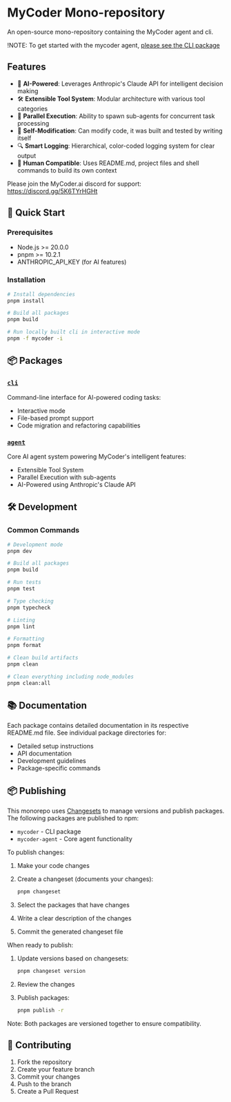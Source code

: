 # MyCoder Mono-repository

An open-source mono-repository containing the MyCoder agent and cli.

!NOTE: To get started with the mycoder agent, [please see the CLI package](packages/cli)

## Features

- 🤖 **AI-Powered**: Leverages Anthropic's Claude API for intelligent decision making
- 🛠️ **Extensible Tool System**: Modular architecture with various tool categories
- 🔄 **Parallel Execution**: Ability to spawn sub-agents for concurrent task processing
- 📝 **Self-Modification**: Can modify code, it was built and tested by writing itself
- 🔍 **Smart Logging**: Hierarchical, color-coded logging system for clear output
- 👤 **Human Compatible**: Uses README.md, project files and shell commands to build its own context

Please join the MyCoder.ai discord for support: https://discord.gg/5K6TYrHGHt

## 🚀 Quick Start

### Prerequisites

- Node.js >= 20.0.0
- pnpm >= 10.2.1
- ANTHROPIC_API_KEY (for AI features)

### Installation

```bash
# Install dependencies
pnpm install

# Build all packages
pnpm build

# Run locally built cli in interactive mode
pnpm -f mycoder -i
```

## 📦 Packages

### [`cli`](packages/cli)

Command-line interface for AI-powered coding tasks:

- Interactive mode
- File-based prompt support
- Code migration and refactoring capabilities

### [`agent`](packages/agent)

Core AI agent system powering MyCoder's intelligent features:

- Extensible Tool System
- Parallel Execution with sub-agents
- AI-Powered using Anthropic's Claude API

## 🛠 Development

### Common Commands

```bash
# Development mode
pnpm dev

# Build all packages
pnpm build

# Run tests
pnpm test

# Type checking
pnpm typecheck

# Linting
pnpm lint

# Formatting
pnpm format

# Clean build artifacts
pnpm clean

# Clean everything including node_modules
pnpm clean:all
```

## 📚 Documentation

Each package contains detailed documentation in its respective README.md file. See individual package directories for:

- Detailed setup instructions
- API documentation
- Development guidelines
- Package-specific commands

## 📦 Publishing

This monorepo uses [Changesets](https://github.com/changesets/changesets) to manage versions and publish packages. The following packages are published to npm:

- `mycoder` - CLI package
- `mycoder-agent` - Core agent functionality

To publish changes:

1. Make your code changes
2. Create a changeset (documents your changes):

   ```bash
   pnpm changeset
   ```

3. Select the packages that have changes
4. Write a clear description of the changes
5. Commit the generated changeset file

When ready to publish:

1. Update versions based on changesets:

   ```bash
   pnpm changeset version
   ```

2. Review the changes
3. Publish packages:

   ```bash
   pnpm publish -r
   ```

Note: Both packages are versioned together to ensure compatibility.

## 🤝 Contributing

1. Fork the repository
2. Create your feature branch
3. Commit your changes
4. Push to the branch
5. Create a Pull Request
